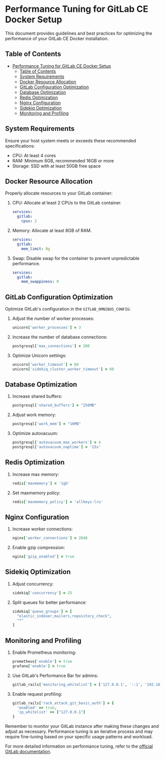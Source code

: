 # Performance Tuning for GitLab CE Docker Setup

This document provides guidelines and best practices for optimizing the performance of your GitLab CE Docker installation.

## Table of Contents

- [Performance Tuning for GitLab CE Docker Setup](#performance-tuning-for-gitlab-ce-docker-setup)
  - [Table of Contents](#table-of-contents)
  - [System Requirements](#system-requirements)
  - [Docker Resource Allocation](#docker-resource-allocation)
  - [GitLab Configuration Optimization](#gitlab-configuration-optimization)
  - [Database Optimization](#database-optimization)
  - [Redis Optimization](#redis-optimization)
  - [Nginx Configuration](#nginx-configuration)
  - [Sidekiq Optimization](#sidekiq-optimization)
  - [Monitoring and Profiling](#monitoring-and-profiling)

## System Requirements

Ensure your host system meets or exceeds these recommended specifications:

- CPU: At least 4 cores
- RAM: Minimum 8GB, recommended 16GB or more
- Storage: SSD with at least 50GB free space

## Docker Resource Allocation

Properly allocate resources to your GitLab container:

1. CPU: Allocate at least 2 CPUs to the GitLab container.

   ```yaml
   services:
     gitlab:
       cpus: 2
   ```

2. Memory: Allocate at least 8GB of RAM.

   ```yaml
   services:
     gitlab:
       mem_limit: 8g
   ```

3. Swap: Disable swap for the container to prevent unpredictable performance.
   ```yaml
   services:
     gitlab:
       mem_swappiness: 0
   ```

## GitLab Configuration Optimization

Optimize GitLab's configuration in the `GITLAB_OMNIBUS_CONFIG`:

1. Adjust the number of worker processes:

   ```ruby
   unicorn['worker_processes'] = 3
   ```

2. Increase the number of database connections:

   ```ruby
   postgresql['max_connections'] = 200
   ```

3. Optimize Unicorn settings:
   ```ruby
   unicorn['worker_timeout'] = 60
   unicorn['sidekiq_cluster_worker_timeout'] = 60
   ```

## Database Optimization

1. Increase shared buffers:

   ```ruby
   postgresql['shared_buffers'] = "256MB"
   ```

2. Adjust work memory:

   ```ruby
   postgresql['work_mem'] = "16MB"
   ```

3. Optimize autovacuum:
   ```ruby
   postgresql['autovacuum_max_workers'] = 4
   postgresql['autovacuum_naptime'] = '15s'
   ```

## Redis Optimization

1. Increase max memory:

   ```ruby
   redis['maxmemory'] = '1gb'
   ```

2. Set maxmemory policy:
   ```ruby
   redis['maxmemory_policy'] = 'allkeys-lru'
   ```

## Nginx Configuration

1. Increase worker connections:

   ```ruby
   nginx['worker_connections'] = 2048
   ```

2. Enable gzip compression:
   ```ruby
   nginx['gzip_enabled'] = true
   ```

## Sidekiq Optimization

1. Adjust concurrency:

   ```ruby
   sidekiq['concurrency'] = 25
   ```

2. Split queues for better performance:
   ```ruby
   sidekiq['queue_groups'] = [
     "elastic_indexer,mailers,repository_check",
     "*"
   ]
   ```

## Monitoring and Profiling

1. Enable Prometheus monitoring:

   ```ruby
   prometheus['enable'] = true
   grafana['enable'] = true
   ```

2. Use GitLab's Performance Bar for admins:

   ```ruby
   gitlab_rails['monitoring_whitelist'] = ['127.0.0.1', '::1', '192.168.0.0/24']
   ```

3. Enable request profiling:
   ```ruby
   gitlab_rails['rack_attack_git_basic_auth'] = {
     'enabled' => true,
     'ip_whitelist' => ["127.0.0.1"]
   }
   ```

Remember to monitor your GitLab instance after making these changes and adjust as necessary. Performance tuning is an iterative process and may require fine-tuning based on your specific usage patterns and workload.

For more detailed information on performance tuning, refer to the [official GitLab documentation](https://docs.gitlab.com/ee/administration/high_availability/performance_tuning.html).

